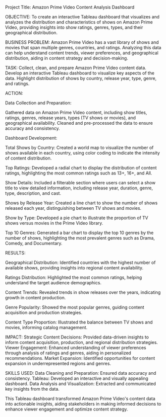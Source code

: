 Project Title: Amazon Prime Video Content Analysis Dashboard

OBJECTIVE:
To create an interactive Tableau dashboard that visualizes and analyzes the distribution and characteristics of shows on Amazon Prime Video, providing insights into show ratings, genres, types, and their geographical distribution.

BUSINESS PROBLEM:
Amazon Prime Video has a vast library of shows and movies that span multiple genres, countries, and ratings. Analyzing this data can help understand content trends, viewer preferences, and geographical distribution, aiding in content strategy and decision-making.

TASK:
Collect, clean, and prepare Amazon Prime Video content data.
Develop an interactive Tableau dashboard to visualize key aspects of the data.
Highlight distribution of shows by country, release year, type, genre, and ratings.

ACTION:

Data Collection and Preparation:

Gathered data on Amazon Prime Video content, including show titles, ratings, genres, release years, types (TV shows or movies), and geographical availability.
Cleaned and pre-processed the data to ensure accuracy and consistency.

Dashboard Development:

Total Shows by Country:
Created a world map to visualize the number of shows available in each country, using color coding to indicate the intensity of content distribution.

Top Ratings:
Developed a radial chart to display the distribution of content ratings, highlighting the most common ratings such as 13+, 16+, and All.

Show Details:
Included a filterable section where users can select a show title to view detailed information, including release year, duration, genre, type, description, and cast.

Shows by Release Year:
Created a line chart to show the number of shows released each year, distinguishing between TV shows and movies.

Show by Type:
Developed a pie chart to illustrate the proportion of TV shows versus movies in the Prime Video library.

Top 10 Genres:
Generated a bar chart to display the top 10 genres by the number of shows, highlighting the most prevalent genres such as Drama, Comedy, and Documentary.

RESULTS:

Geographical Distribution:
Identified countries with the highest number of available shows, providing insights into regional content availability.

Ratings Distribution:
Highlighted the most common ratings, helping understand the target audience demographics.

Content Trends:
Revealed trends in show releases over the years, indicating growth in content production.

Genre Popularity:
Showed the most popular genres, guiding content acquisition and production strategies.

Content Type Proportion:
Illustrated the balance between TV shows and movies, informing catalog management.

IMPACT:
Strategic Content Decisions: Provided data-driven insights to inform content acquisition, production, and regional distribution strategies.
Viewer Engagement: Enhanced understanding of viewer preferences through analysis of ratings and genres, aiding in personalized recommendations.
Market Expansion: Identified opportunities for content expansion in underrepresented regions and genres.

SKILLS USED:
Data Cleaning and Preparation: Ensured data accuracy and consistency.
Tableau: Developed an interactive and visually appealing dashboard.
Data Analysis and Visualization: Extracted and communicated key insights from the data.

This Tableau dashboard transformed Amazon Prime Video's content data into actionable insights, aiding stakeholders in making informed decisions to enhance viewer engagement and optimize content strategy.
